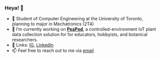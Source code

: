 ### Heya! 👋
- 🌱 Student of Computer Engineering at the University of Toronto, planning to major in Mechatronics (2T4)
- 🔭 I’m currently working on [**PeaPod**](https://github.com/UTAgritech/PeaPod), a controlled-environment IoT plant data collection solution for for educators, hobbyists, and botanical researchers.
- 💬 Links: [IG](https://www.instagram.com/JLefebvre55), [LinkedIn](https://www.linkedin.com/in/jayden-lefebvre-114bb4164/)
- 📫 Feel free to reach out to me via [email](mailto:jayden.lefebvre55@gmail.com)
